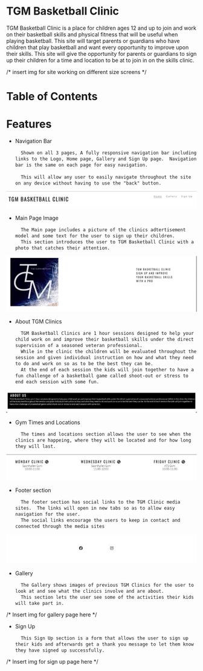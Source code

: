 # TGM Basketball Clinic

TGM Basketball Clinic is a place for children ages 12 and up to join and work on their basketball skills and physical fitness that will be useful when playing basketball.  This site will target parents or guardians who have children that play basketball and want every opportunity to improve upon their skills.  This site will give the opportunity for parents or guardians to sign up their children for a time and location to be at to join in on the skills clinic.

/* insert img for site working on different size screens */


# Table of Contents


# Features

* Navigation Bar

        Shown on all 3 pages, A fully responsive navigation bar including links to the Logo, Home page, Gallery and Sign Up page.  Navigation bar is the same on each page for easy navigation.

        This will allow any user to easily navigate throughout the site on any device without having to use the "back" button.

![navigation buttons for home gallery and sign up](docs/readme_images/navbar.png)

* Main Page Image

        The Main page includes a picture of the clinics adtertisement model and some text for the user to sign up their children.
        This section introduces the user to TGM Basketball Clinic with a photo that catches their attention.

![main logo and description of clinic with sign up option](docs/readme_images/homepage.png)

* About TGM Clinics

        TGM Basketball Clinics are 1 hour sessions designed to help your child work on and improve their basketball skills under the direct supervision of a seasoned veteran professional.
        While in the clinic the children will be evaluated throughout the session and given individual instruction on how and what they need to do and work on so as to be the best they can be.
        At the end of each session the kids will join together to have a fun challenge of a basketball game called shoot-out or stress to end each session with some fun.

![text that explains what clinic is about](docs/readme_images/aboutus.png)

* Gym Times and Locations

        The times and locations section allows the user to see when the clinics are happeing, where they will be located and for how long they will last.
        
![times and locations for each clinic](docs/readme_images/times.png)

* Footer section

        The footer section has social links to the TGM Clinic media sites.  The links will open in new tabs so as to allow easy navigation for the user.
        The social links encourage the users to keep in contact and connected through the media sites

![two images for facebook and instagram links](docs/readme_images/footer.png)

* Gallery

        The Gallery shows images of previous TGM Clinics for the user to look at and see what the clinics involve and are about.
        This section lets the user see some of the activities their kids will take part in.

/* Insert img for gallery page here */

* Sign Up

        This Sign Up section is a form that allows the user to sign up their kids and afterwards get a thank you message to let them know they have signed up successfully.

/* Insert img for sign up page here */



